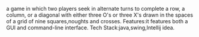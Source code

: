 a game in which two players seek in alternate turns to complete a row, a column, or a diagonal with either three O's or three X's drawn in the spaces of a grid of nine squares,noughts and crosses.
Features:it features both a GUI and command-line interface.
Tech Stack:java,swing,Intellij idea.
